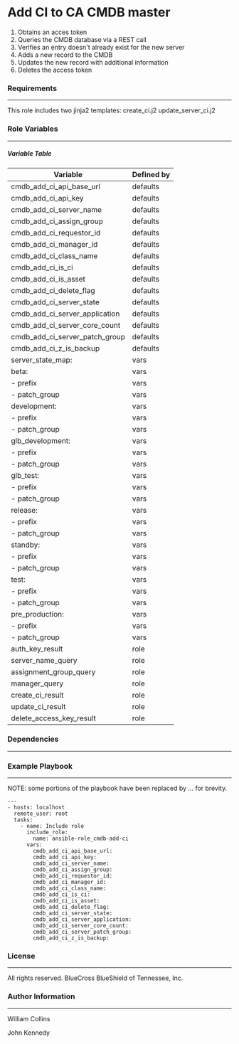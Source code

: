 # Add CI to CA CMDB master


1. Obtains an acces token
2. Queries the CMDB database via a REST call
3. Verifies an entry doesn't already exist for the new server
4. Adds a new record to the CMDB
5. Updates the new record with additional information
6. Deletes the access token

### Requirements
------------

This role includes two jinja2 templates:
    create_ci.j2
    update_server_ci.j2

### Role Variables
--------------

##### Variable Table

| Variable | Defined by |
|----------|------------|
| cmdb_add_ci_api_base_url | defaults |
| cmdb_add_ci_api_key | defaults |
| cmdb_add_ci_server_name | defaults |
| cmdb_add_ci_assign_group | defaults |
| cmdb_add_ci_requestor_id | defaults |
| cmdb_add_ci_manager_id | defaults |
| cmdb_add_ci_class_name | defaults |
| cmdb_add_ci_is_ci | defaults |
| cmdb_add_ci_is_asset | defaults |
| cmdb_add_ci_delete_flag | defaults |
| cmdb_add_ci_server_state | defaults |
| cmdb_add_ci_server_application | defaults |
| cmdb_add_ci_server_core_count | defaults |
| cmdb_add_ci_server_patch_group | defaults |
| cmdb_add_ci_z_is_backup | defaults |
| server_state_map: | vars |
| beta: | vars |
| -  prefix | vars |
| -  patch_group | vars |
| development: | vars |
| -  prefix | vars |
| -  patch_group | vars |
| glb_development: | vars |
| -  prefix | vars |
| -  patch_group | vars |
| glb_test: | vars |
| -  prefix | vars |
| -  patch_group | vars |
| release: | vars |
| -  prefix | vars |
| -  patch_group | vars |
| standby: | vars |
| -  prefix | vars |
| -  patch_group | vars |
| test: | vars |
| -  prefix | vars |
| -  patch_group | vars |
| pre_production: | vars |
| -  prefix | vars |
| -  patch_group | vars |
| auth_key_result | role |
| server_name_query | role |
| assignment_group_query | role |
| manager_query | role |
| create_ci_result | role |
| update_ci_result | role |
| delete_access_key_result | role |


### Dependencies
------------

### Example Playbook
----------------
NOTE: some portions of the playbook have been replaced by ... for brevity.

```
---
- hosts: localhost
  remote_user: root
  tasks:
    - name: Include role
      include_role:
        name: ansible-role_cmdb-add-ci
      vars:
        cmdb_add_ci_api_base_url:
        cmdb_add_ci_api_key:
        cmdb_add_ci_server_name:
        cmdb_add_ci_assign_group:
        cmdb_add_ci_requestor_id:
        cmdb_add_ci_manager_id:
        cmdb_add_ci_class_name:
        cmdb_add_ci_is_ci:
        cmdb_add_ci_is_asset:
        cmdb_add_ci_delete_flag:
        cmdb_add_ci_server_state:
        cmdb_add_ci_server_application:
        cmdb_add_ci_server_core_count:
        cmdb_add_ci_server_patch_group:
        cmdb_add_ci_z_is_backup:
```
### License
-------

All rights reserved. BlueCross BlueShield of Tennessee, Inc.

### Author Information
------------------

William Collins

John Kennedy

